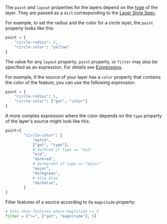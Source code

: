 The `paint` and `layout` properties for the layers depend on the [type](/api/layer/#pymaplibregl.LayerType) of the layer.
They are passed as a `dict` corresponding to the [Layer Style Spec](https://maplibre.org/maplibre-style-spec/layers/).

For example, to set the radius and the color for a circle layer, the `paint` property looks like this:

```python
paint = {
    "circle-radius": 5,
    "circle-color": "yellow"
}
```

The value for any `layout` property, `paint` property, or `filter` may also be specified as an expression.
For details see [Expressions](https://maplibre.org/maplibre-style-spec/expressions/).

For example, if the source of your layer has a `color` property that contains the color of the feature,
you can use the following expression:

```python
paint = {
    "circle-radius": 5,
    "circle-color": ["get", "color"]
}
```

A more complex expression where the color depends on the `type` property of the layer's source might look like this:

```python
paint={
        "circle-color": [
            "match",
            ["get", "type"],
            # darkred if type == "mid"
            "mid",
            "darkred",
            # darkgreen if type == "major"
            "major",
            "darkgreen",
            # else blue
            "darkblue",
        ]
}
```

Filter features of a source according to its `magnitude` property:

```python
# Only show features where magnitude >= 5
filter = [">=", ["get", "magnitude"], 5]
```
